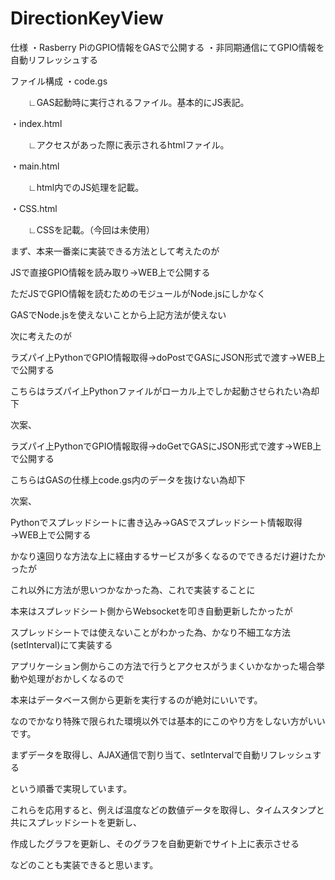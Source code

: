 # DirectionKeyView

仕様
・Rasberry PiのGPIO情報をGASで公開する
・非同期通信にてGPIO情報を自動リフレッシュする


ファイル構成
・code.gs

　　∟GAS起動時に実行されるファイル。基本的にJS表記。
  
・index.html

　　∟アクセスがあった際に表示されるhtmlファイル。
  
・main.html

　　∟html内でのJS処理を記載。
  
・CSS.html

　　∟CSSを記載。（今回は未使用）
  
  
  
まず、本来一番楽に実装できる方法として考えたのが

JSで直接GPIO情報を読み取り→WEB上で公開する

ただJSでGPIO情報を読むためのモジュールがNode.jsにしかなく

GASでNode.jsを使えないことから上記方法が使えない


次に考えたのが

ラズパイ上PythonでGPIO情報取得→doPostでGASにJSON形式で渡す→WEB上で公開する

こちらはラズパイ上Pythonファイルがローカル上でしか起動させられたい為却下


次案、

ラズパイ上PythonでGPIO情報取得→doGetでGASにJSON形式で渡す→WEB上で公開する

こちらはGASの仕様上code.gs内のデータを抜けない為却下


次案、

Pythonでスプレッドシートに書き込み→GASでスプレッドシート情報取得→WEB上で公開する

かなり遠回りな方法な上に経由するサービスが多くなるのでできるだけ避けたかったが

これ以外に方法が思いつかなかった為、これで実装することに



本来はスプレッドシート側からWebsocketを叩き自動更新したかったが

スプレッドシートでは使えないことがわかった為、かなり不細工な方法(setInterval)にて実装する

アプリケーション側からこの方法で行うとアクセスがうまくいかなかった場合挙動や処理がおかしくなるので

本来はデータベース側から更新を実行するのが絶対にいいです。

なのでかなり特殊で限られた環境以外では基本的にこのやり方をしない方がいいです。



まずデータを取得し、AJAX通信で割り当て、setIntervalで自動リフレッシュする

という順番で実現しています。

これらを応用すると、例えば温度などの数値データを取得し、タイムスタンプと共にスプレッドシートを更新し、

作成したグラフを更新し、そのグラフを自動更新でサイト上に表示させる

などのことも実装できると思います。
